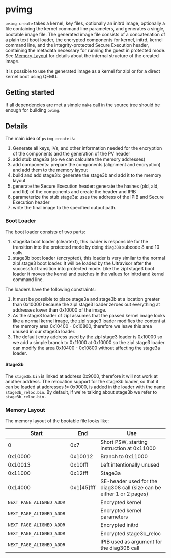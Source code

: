 # pvimg

`pvimg create` takes a kernel, key files, optionally an initrd image, optionally a
file containing the kernel command line parameters, and generates a single,
bootable image file. The generated image file consists of a concatenation of a
plain text boot loader, the encrypted components for kernel, initrd, kernel
command line, and the integrity-protected Secure Execution header, containing
the metadata necessary for running the guest in protected mode. See [Memory
Layout](#memory-layout) for details about the internal structure of the created
image.

It is possible to use the generated image as a kernel for zipl or for a direct
kernel boot using QEMU.

## Getting started

If all dependencies are met a simple `make` call in the source tree should be
enough for building `pvimg`.

## Details

The main idea of `pvimg create` is:

1. Generate all keys, IVs, and other information needed for the encryption of
   the components and the generation of the PV header
2. add stub stage3a (so we can calculate the memory addresses)
3. add components: prepare the components (alignment and encryption) and add
   them to the memory layout
4. build and add stage3b: generate the stage3b and add it to the memory layout
5. generate the Secure Execution header: generate the hashes (pld, ald, and tld)
   of the components and create the header and IPIB
6. parameterize the stub stage3a: uses the address of the IPIB and Secure
   Execution header
8. write the final image to the specified output path.

### Boot Loader

The boot loader consists of two parts:

1. stage3a boot loader (cleartext), this loader is responsible for the
   transition into the protected mode by doing `diag308` subcode 8 and 10 calls.
2. stage3b boot loader (encrypted), this loader is very similar to the normal
   zipl stage3 boot loader. It will be loaded by the Ultravisor after the
   successful transition into protected mode. Like the zipl stage3 boot loader
   it moves the kernel and patches in the values for initrd and kernel command
   line.

The loaders have the following constraints:

1. It must be possible to place stage3a and stage3b at a location greater than
   0x10000 because the zipl stage3 loader zeroes out everything at addresses
   lower than 0x10000 of the image.
2. As the stage3 loader of zipl assumes that the passed kernel image looks like
   a normal kernel image, the zipl stage3 loader modifies the content at the
   memory area 0x10400 - 0x10800, therefore we leave this area unused in our
   stage3a loader.
3. The default entry address used by the zipl stage3 loader is 0x10000 so we add
   a simple branch to 0x11000 at 0x10000 so the zipl stage3 loader can modify
   the area 0x10400 - 0x10800 without affecting the stage3a loader.

#### Stage3b

The `stage3b.bin` is linked at address 0x9000, therefore it will not work at
another address. The relocation support for the stage3b loader, so that it can
be loaded at addresses != 0x9000, is added in the loader with the name
`stage3b_reloc.bin`. By default, if we're talking about stage3b we refer to
`stage3b_reloc.bin.`

### Memory Layout

The memory layout of the bootable file looks like:

| Start                    | End        | Use                                                                   |
|--------------------------|------------|-----------------------------------------------------------------------|
| 0                        | 0x7        | Short PSW, starting instruction at 0x11000                            |
| 0x10000                  | 0x10012    | Branch to 0x11000                                                     |
| 0x10013                  | 0x10fff    | Left intentionally unused                                             |
| 0x11000                  | 0x12fff    | Stage3a                                                               |
| 0x14000                  | 0x1[45]fff | SE-header used for the diag308 call (size can be either 1 or 2 pages) |
| `NEXT_PAGE_ALIGNED_ADDR` |            | Encrypted kernel                                                      |
| `NEXT_PAGE_ALIGNED_ADDR` |            | Encrypted kernel parameters                                           |
| `NEXT_PAGE_ALIGNED_ADDR` |            | Encrypted initrd                                                      |
| `NEXT_PAGE_ALIGNED_ADDR` |            | Encrypted stage3b_reloc                                               |
| `NEXT_PAGE_ALIGNED_ADDR` |            | IPIB used as argument for the diag308 call                            |
